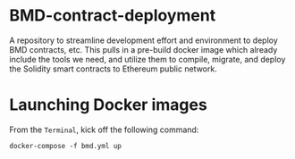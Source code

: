 # BMD-contract-deployment
A repository to streamline development effort and environment to deploy BMD contracts, etc.
This pulls in a pre-build docker image which already include the tools we need, and utilize them
to compile, migrate, and deploy the Solidity smart contracts to Ethereum public network.

# Launching Docker images

From the `Terminal`, kick off the following command:
```
docker-compose -f bmd.yml up
```
